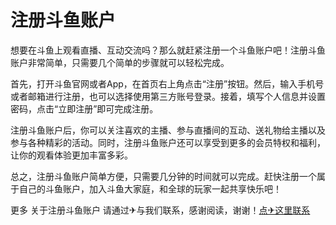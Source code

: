 # 注册斗鱼账户

想要在斗鱼上观看直播、互动交流吗？那么就赶紧注册一个斗鱼账户吧！注册斗鱼账户非常简单，只需要几个简单的步骤就可以轻松完成。

首先，打开斗鱼官网或者App，在首页右上角点击“注册”按钮。然后，输入手机号或者邮箱进行注册，也可以选择使用第三方账号登录。接着，填写个人信息并设置密码，点击“立即注册”即可完成注册。

注册斗鱼账户后，你可以关注喜欢的主播、参与直播间的互动、送礼物给主播以及参与各种精彩的活动。同时，注册斗鱼账户还可以享受到更多的会员特权和福利，让你的观看体验更加丰富多彩。

总之，注册斗鱼账户简单方便，只需要几分钟的时间就可以完成。赶快注册一个属于自己的斗鱼账户，加入斗鱼大家庭，和全球的玩家一起共享快乐吧！

更多 关于注册斗鱼账户 请通过✈与我们联系，感谢阅读，谢谢！[点✈这里联系](https://a.k02.cc)